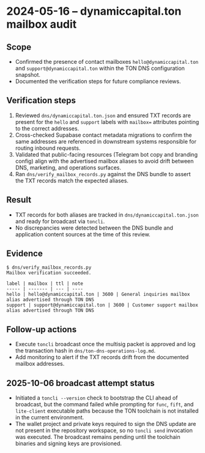 # 2024-05-16 – dynamiccapital.ton mailbox audit

## Scope
- Confirmed the presence of contact mailboxes `hello@dynamiccapital.ton` and `support@dynamiccapital.ton` within the TON DNS configuration snapshot.
- Documented the verification steps for future compliance reviews.

## Verification steps
1. Reviewed `dns/dynamiccapital.ton.json` and ensured TXT records are present for the `hello` and `support` labels with `mailbox=` attributes pointing to the correct addresses.
2. Cross-checked Supabase contact metadata migrations to confirm the same addresses are referenced in downstream systems responsible for routing inbound requests.
3. Validated that public-facing resources (Telegram bot copy and branding config) align with the advertised mailbox aliases to avoid drift between DNS, marketing, and operations surfaces.
4. Ran `dns/verify_mailbox_records.py` against the DNS bundle to assert the TXT records match the expected aliases.

## Result
- TXT records for both aliases are tracked in `dns/dynamiccapital.ton.json` and ready for broadcast via `toncli`.
- No discrepancies were detected between the DNS bundle and application content sources at the time of this review.

## Evidence

```shell
$ dns/verify_mailbox_records.py
Mailbox verification succeeded.

label | mailbox | ttl | note
----- | ------- | --- | ----
hello | hello@dynamiccapital.ton | 3600 | General inquiries mailbox alias advertised through TON DNS
support | support@dynamiccapital.ton | 3600 | Customer support mailbox alias advertised through TON DNS
```

## Follow-up actions
- Execute `toncli` broadcast once the multisig packet is approved and log the transaction hash in `dns/ton-dns-operations-log.md`.
- Add monitoring to alert if the TXT records drift from the documented mailbox addresses.

## 2025-10-06 broadcast attempt status

- Initiated a `toncli --version` check to bootstrap the CLI ahead of broadcast, but the command failed while prompting for `func`, `fift`, and `lite-client` executable paths because the TON toolchain is not installed in the current environment.
- The wallet project and private keys required to sign the DNS update are not present in the repository workspace, so no `toncli send` invocation was executed. The broadcast remains pending until the toolchain binaries and signing keys are provisioned.
